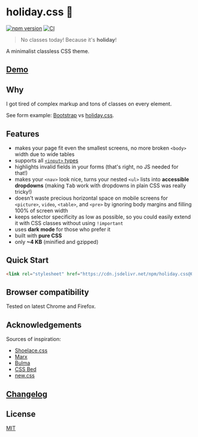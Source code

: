 # holiday.css :tada:

[![npm version](https://img.shields.io/npm/v/holiday.css.svg?style=flat-square)](https://www.npmjs.com/package/holiday.css)
[![CI](https://github.com/EvgenyOrekhov/holiday.css/workflows/CI/badge.svg?event=push)](https://github.com/EvgenyOrekhov/holiday.css/actions?query=workflow%3ACI+event%3Apush)

> No classes today! Because it's **holiday**!

A minimalist classless CSS theme.

## [Demo](https://holidaycss.js.org/)

## Why

I got tired of complex markup and tons of classes on every element.

See form example: [Bootstrap](https://jsfiddle.net/z16aknfh/3/) vs
[holiday.css](https://jsfiddle.net/5egfxtLc/1/).

## Features

- makes your page fit even the smallest screens, no more broken `<body>` width
  due to wide tables
- supports all
  [`<input>` types](https://developer.mozilla.org/en-US/docs/Web/HTML/Element/input#%3Cinput%3E_types)
- highlights invalid fields in your forms (that's right, no JS needed for that!)
- makes your `<nav>` look nice, turns your nested `<ul>` lists into **accessible
  dropdowns** (making <kbd>Tab</kbd> work with dropdowns in plain CSS was really
  tricky!)
- doesn't waste precious horizontal space on mobile screens for `<picture>`,
  `video`, `<table>`, and `<pre>` by ignoring body margins and filling 100% of
  screen width
- keeps selector specificity as low as possible, so you could easily extend it
  with CSS classes without using `!important`
- uses **dark mode** for those who prefer it
- built with **pure CSS**
- only **~4 KB** (minified and gzipped)

## Quick Start

```html
<link rel="stylesheet" href="https://cdn.jsdelivr.net/npm/holiday.css@0.9.3" />
```

## Browser compatibility

Tested on latest Chrome and Firefox.

## Acknowledgements

Sources of inspiration:

- [Shoelace.css](https://www.shoelace.style/)
- [Marx](https://mblode.github.io/marx/)
- [Bulma](https://bulma.io/)
- [CSS Bed](https://www.cssbed.com/)
- [new.css](https://newcss.net/)

## [Changelog](https://github.com/EvgenyOrekhov/holiday.css/releases)

## License

[MIT](LICENSE)
